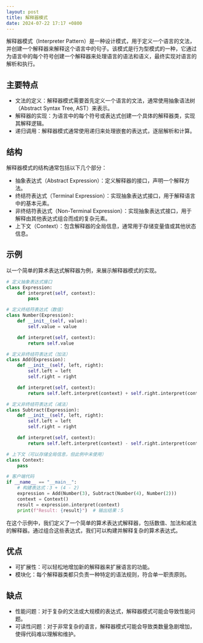 ```yaml
---
layout: post
title: 解释器模式
date: 2024-07-22 17:17 +0800
---
```

解释器模式（Interpreter Pattern）是一种设计模式，用于定义一个语言的文法，并创建一个解释器来解释这个语言中的句子。该模式是行为型模式的一种，它通过为语言中的每个符号创建一个解释器来处理语言的语法和语义，最终实现对语言的解析和执行。

## 主要特点
* 文法的定义：解释器模式需要首先定义一个语言的文法，通常使用抽象语法树（Abstract Syntax Tree, AST）来表示。
* 解释器的实现：为语言中的每个符号或表达式创建一个具体的解释器类，实现其解释逻辑。
* 递归调用：解释器模式通常使用递归来处理嵌套的表达式，逐层解析和计算。
## 结构
解释器模式的结构通常包括以下几个部分：

* 抽象表达式（Abstract Expression）：定义解释器的接口，声明一个解释方法。
* 终结符表达式（Terminal Expression）：实现抽象表达式接口，用于解释语言中的基本元素。
* 非终结符表达式（Non-Terminal Expression）：实现抽象表达式接口，用于解释由其他表达式组合而成的复杂元素。
* 上下文（Context）：包含解释器的全局信息，通常用于存储变量值或其他状态信息。
## 示例
以一个简单的算术表达式解释器为例，来展示解释器模式的实现。

```python
# 定义抽象表达式接口
class Expression:
    def interpret(self, context):
        pass

# 定义终结符表达式（数值）
class Number(Expression):
    def __init__(self, value):
        self.value = value

    def interpret(self, context):
        return self.value

# 定义非终结符表达式（加法）
class Add(Expression):
    def __init__(self, left, right):
        self.left = left
        self.right = right

    def interpret(self, context):
        return self.left.interpret(context) + self.right.interpret(context)

# 定义非终结符表达式（减法）
class Subtract(Expression):
    def __init__(self, left, right):
        self.left = left
        self.right = right

    def interpret(self, context):
        return self.left.interpret(context) - self.right.interpret(context)

# 上下文（可以存储全局信息，但此例中未使用）
class Context:
    pass

# 客户端代码
if __name__ == "__main__":
    # 构建表达式：3 + (4 - 2)
    expression = Add(Number(3), Subtract(Number(4), Number(2)))
    context = Context()
    result = expression.interpret(context)
    print(f"Result: {result}")  # 输出结果：5
```
在这个示例中，我们定义了一个简单的算术表达式解释器，包括数值、加法和减法的解释器。通过组合这些表达式，我们可以构建并解释复杂的算术表达式。

## 优点
* 可扩展性：可以轻松地增加新的解释器来扩展语言的功能。
* 模块化：每个解释器类都只负责一种特定的语法规则，符合单一职责原则。
## 缺点
* 性能问题：对于复杂的文法或大规模的表达式，解释器模式可能会导致性能问题。
* 可读性问题：对于非常复杂的语言，解释器模式可能会导致类数量急剧增加，使得代码难以理解和维护。